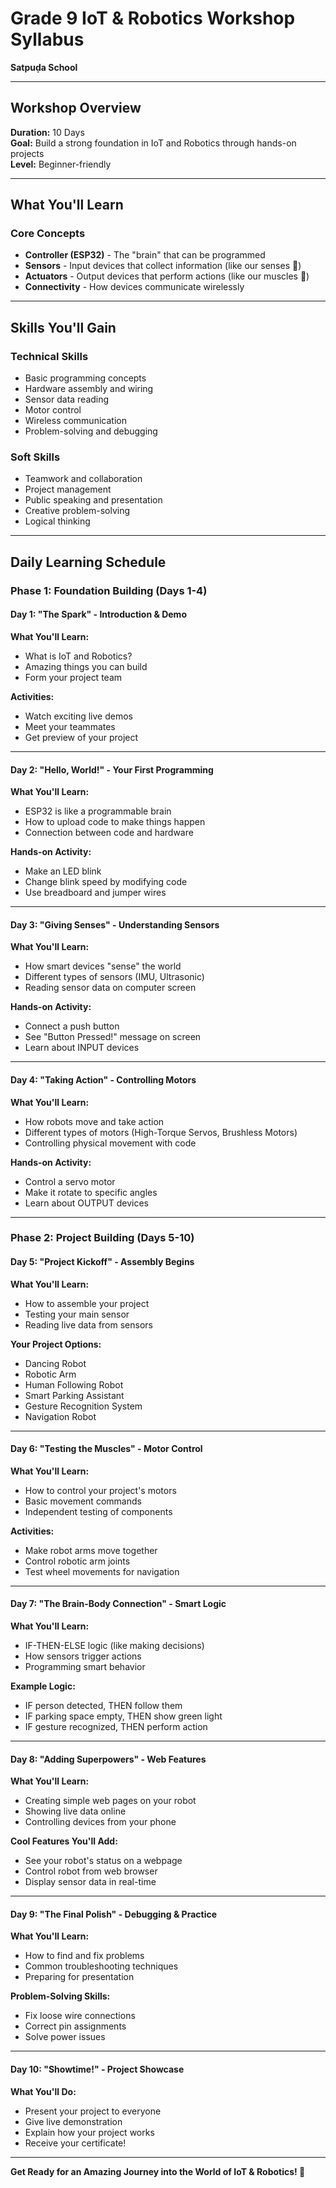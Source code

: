 # Grade 9 IoT & Robotics Workshop Syllabus
**Satpuḍa School**

---

## Workshop Overview
**Duration:** 10 Days  
**Goal:** Build a strong foundation in IoT and Robotics through hands-on projects  
**Level:** Beginner-friendly  

---

## What You'll Learn

### Core Concepts
- **Controller (ESP32)** - The "brain" that can be programmed
- **Sensors** - Input devices that collect information (like our senses 👀)
- **Actuators** - Output devices that perform actions (like our muscles 💪)
- **Connectivity** - How devices communicate wirelessly

---

## Skills You'll Gain

### Technical Skills
- Basic programming concepts
- Hardware assembly and wiring
- Sensor data reading
- Motor control
- Wireless communication
- Problem-solving and debugging

### Soft Skills
- Teamwork and collaboration
- Project management
- Public speaking and presentation
- Creative problem-solving
- Logical thinking

---

## Daily Learning Schedule

### Phase 1: Foundation Building (Days 1-4)

#### Day 1: "The Spark" - Introduction & Demo
**What You'll Learn:**
- What is IoT and Robotics?
- Amazing things you can build
- Form your project team

**Activities:**
- Watch exciting live demos
- Meet your teammates
- Get preview of your project

---

#### Day 2: "Hello, World!" - Your First Programming
**What You'll Learn:**
- ESP32 is like a programmable brain
- How to upload code to make things happen
- Connection between code and hardware

**Hands-on Activity:**
- Make an LED blink
- Change blink speed by modifying code
- Use breadboard and jumper wires

---

#### Day 3: "Giving Senses" - Understanding Sensors
**What You'll Learn:**
- How smart devices "sense" the world
- Different types of sensors (IMU, Ultrasonic)
- Reading sensor data on computer screen

**Hands-on Activity:**
- Connect a push button
- See "Button Pressed!" message on screen
- Learn about INPUT devices

---

#### Day 4: "Taking Action" - Controlling Motors
**What You'll Learn:**
- How robots move and take action
- Different types of motors (High-Torque Servos, Brushless Motors)
- Controlling physical movement with code

**Hands-on Activity:**
- Control a servo motor
- Make it rotate to specific angles
- Learn about OUTPUT devices

---

### Phase 2: Project Building (Days 5-10)

#### Day 5: "Project Kickoff" - Assembly Begins
**What You'll Learn:**
- How to assemble your project
- Testing your main sensor
- Reading live data from sensors

**Your Project Options:**
- Dancing Robot
- Robotic Arm
- Human Following Robot
- Smart Parking Assistant
- Gesture Recognition System
- Navigation Robot

---

#### Day 6: "Testing the Muscles" - Motor Control
**What You'll Learn:**
- How to control your project's motors
- Basic movement commands
- Independent testing of components

**Activities:**
- Make robot arms move together
- Control robotic arm joints
- Test wheel movements for navigation

---

#### Day 7: "The Brain-Body Connection" - Smart Logic
**What You'll Learn:**
- IF-THEN-ELSE logic (like making decisions)
- How sensors trigger actions
- Programming smart behavior

**Example Logic:**
- IF person detected, THEN follow them
- IF parking space empty, THEN show green light
- IF gesture recognized, THEN perform action

---

#### Day 8: "Adding Superpowers" - Web Features
**What You'll Learn:**
- Creating simple web pages on your robot
- Showing live data online
- Controlling devices from your phone

**Cool Features You'll Add:**
- See your robot's status on a webpage
- Control robot from web browser
- Display sensor data in real-time

---

#### Day 9: "The Final Polish" - Debugging & Practice
**What You'll Learn:**
- How to find and fix problems
- Common troubleshooting techniques
- Preparing for presentation

**Problem-Solving Skills:**
- Fix loose wire connections
- Correct pin assignments
- Solve power issues

---

#### Day 10: "Showtime!" - Project Showcase
**What You'll Do:**
- Present your project to everyone
- Give live demonstration
- Explain how your project works
- Receive your certificate!

---

**Get Ready for an Amazing Journey into the World of IoT & Robotics! 🚀**